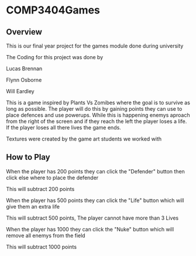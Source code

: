 # COMP3404Games
## Overview
This is our final year project for the games module done during university

The Coding for this project was done by

Lucas Brennan

Flynn Osborne

Will Eardley


This is a game inspired by Plants Vs Zomibes where the goal is to survive as long as possible.
The player will do this by gaining points they can use to place defences and use powerups.
While this is happening enemys aproach from the right of the screen and if they reach the left the player loses a life.
If the player loses all there lives the game ends.

Textures were created by the game art students we worked with

## How to Play

When the player has 200 points they can click the "Defender" button then click else where to place the defender

This will subtract 200 points

When the player has 500 points they can click the "Life" button which will give them an extra life

This will subtract 500 points, The player cannot have more than 3 Lives

When the player has 1000 they can click the "Nuke" button which will remove all enemys from the field

This will subtract 1000 points
